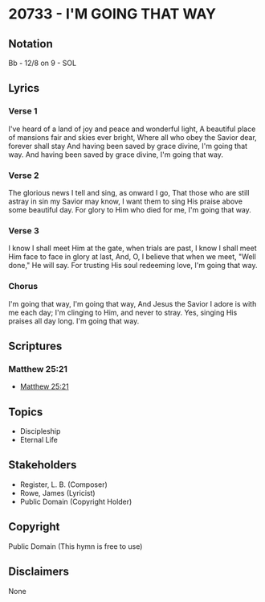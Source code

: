 # 20733 - I'M GOING THAT WAY

## Notation

Bb - 12/8 on 9 - SOL

## Lyrics

### Verse 1

I've heard of a land of joy and peace and wonderful light, A beautiful place of mansions fair and skies ever bright, Where all who obey the Savior dear, forever shall stay And having been saved by grace divine, I'm going that way. And having been saved by grace divine, I'm going that way.

### Verse 2

The glorious news I tell and sing, as onward I go, That those who are still astray in sin my Savior may know, I want them to sing His praise above some beautiful day. For glory to Him who died for me, I'm going that way.

### Verse 3

I know I shall  meet Him at the gate, when trials are past, I know I shall meet Him face to face in glory at last, And, O, I believe that when we meet, "Well done," He will say. For trusting His soul redeeming love, I'm going that way.

### Chorus

I'm going that way, I'm going that way, And Jesus the Savior I adore is with me each day; I'm clinging to Him, and never to stray. Yes, singing His praises all day long. I'm going that way.


## Scriptures

### Matthew 25:21

- [Matthew 25:21](https://www.biblegateway.com/passage/?search=Matthew%2025%3A21)


## Topics

- Discipleship
- Eternal Life

## Stakeholders

- Register, L. B. (Composer)
- Rowe, James (Lyricist)
- Public Domain (Copyright Holder)

## Copyright

Public Domain
(This hymn is free to use)

## Disclaimers

None

